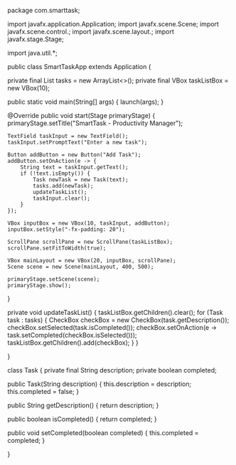 package com.smarttask;

import javafx.application.Application; import javafx.scene.Scene; import javafx.scene.control.; import javafx.scene.layout.; import javafx.stage.Stage;

import java.util.*;

public class SmartTaskApp extends Application {

private final List<Task> tasks = new ArrayList<>();
private final VBox taskListBox = new VBox(10);

public static void main(String[] args) {
    launch(args);
}

@Override
public void start(Stage primaryStage) {
    primaryStage.setTitle("SmartTask - Productivity Manager");

    TextField taskInput = new TextField();
    taskInput.setPromptText("Enter a new task");

    Button addButton = new Button("Add Task");
    addButton.setOnAction(e -> {
        String text = taskInput.getText();
        if (!text.isEmpty()) {
            Task newTask = new Task(text);
            tasks.add(newTask);
            updateTaskList();
            taskInput.clear();
        }
    });

    VBox inputBox = new VBox(10, taskInput, addButton);
    inputBox.setStyle("-fx-padding: 20");

    ScrollPane scrollPane = new ScrollPane(taskListBox);
    scrollPane.setFitToWidth(true);

    VBox mainLayout = new VBox(20, inputBox, scrollPane);
    Scene scene = new Scene(mainLayout, 400, 500);

    primaryStage.setScene(scene);
    primaryStage.show();
}

private void updateTaskList() {
    taskListBox.getChildren().clear();
    for (Task task : tasks) {
        CheckBox checkBox = new CheckBox(task.getDescription());
        checkBox.setSelected(task.isCompleted());
        checkBox.setOnAction(e -> task.setCompleted(checkBox.isSelected()));
        taskListBox.getChildren().add(checkBox);
    }
}

}

class Task { private final String description; private boolean completed;

public Task(String description) {
    this.description = description;
    this.completed = false;
}

public String getDescription() {
    return description;
}

public boolean isCompleted() {
    return completed;
}

public void setCompleted(boolean completed) {
    this.completed = completed;
}

}

